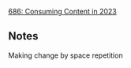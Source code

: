 
[686: Consuming Content in 2023](https://overcast.fm/+FrCHOyNbg/20:58)

## Notes
Making change by space repetition